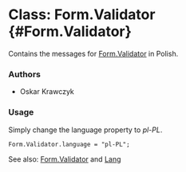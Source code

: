 Class: Form.Validator {#Form.Validator}
=====================================

Contains the messages for [Form.Validator][] in Polish.

### Authors

* Oskar Krawczyk

### Usage

Simply change the language property to *pl-PL*.

	Form.Validator.language = "pl-PL";

See also: [Form.Validator][] and [Lang][]

[Form.Validator]: http://www.mootools.net/docs/more/Forms/Form.Validator#Form.Validator
[Lang]: http://www.mootools.net/docs/more/Core/Lang